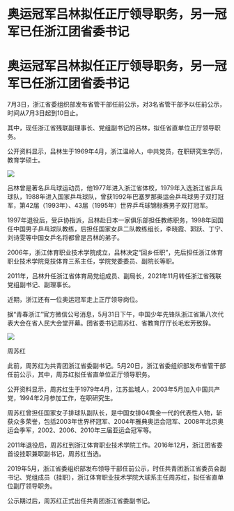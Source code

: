 # 奥运冠军吕林拟任正厅领导职务，另一冠军已任浙江团省委书记

# 奥运冠军吕林拟任正厅领导职务，另一冠军已任浙江团省委书记

7月3日，浙江省委组织部发布省管干部任前公示，对3名省管干部予以任前公示，时间从7月3日起到10日止。

其中，现任浙江省残联副理事长、党组副书记的吕林，拟任省直单位正厅领导职务。

公开资料显示，吕林生于1969年4月，浙江温岭人，中共党员，在职研究生学历，教育学硕士。

![](https://inews.gtimg.com/newsapp_bt/0/15811516152/1000)

吕林曾是著名乒乓球运动员，他1977年进入浙江省体校，1979年入选浙江省乒乓球队，1988年进入国家乒乓球队，曾获1992年巴塞罗那奥运会乒乓球男子双打冠军，第42届（1993年）、43届（1995年）世界乒乓球锦标赛男子双打冠军。

1997年退役后，受乒协指派，吕林赴日本一家俱乐部担任教练职务，1998年回国任中国男子乒乓球队教练，后担任国家女乒二队教练组长，李晓霞、郭跃、丁宁、刘诗雯等中国女乒名将都曾是吕林的弟子。

2006年，浙江体育职业技术学院成立，吕林决定“回乡任职”，先后担任浙江体育职业技术学院竞技体育三系主任，学院党委委员、副院长等职。

2011年，吕林升任浙江省体育局党组成员、副局长，2021年11月转任浙江省残联党组副书记、副理事长。

近期，浙江还有一位奥运冠军走上正厅领导岗位。

据“青春浙江”官方微信公号消息，5月31日下午，中国少年先锋队浙江省第八次代表大会在省人民大会堂开幕。团省委书记周苏红、省教育厅厅长毛宏芳致辞。

![](https://inews.gtimg.com/newsapp_bt/0/15811516153/1000)

周苏红

此前，周苏红为共青团浙江省委副书记。5月20日，浙江省委组织部发布省管干部任前公示，其中，周苏红拟任省直单位正厅领导职务。

公开资料显示，周苏红生于1979年4月，江苏盐城人，2003年5月加入中国共产党，1994年2月参加工作，在职研究生。

周苏红曾担任国家女子排球队副队长，是中国女排04黄金一代的代表性人物，斩获众多荣誉，包括2003年世界杯冠军、2004年雅典奥运会冠军、2008年北京奥运会季军，2002、2006、2010年三届亚运会冠军等。

2011年退役后，周苏红到浙江体育职业技术学院工作。2016年12月，浙江团省委首设挂职兼职副书记，周苏红当选。

2019年5月，浙江省委组织部发布领导干部任前公示，时任共青团浙江省委员会副书记、党组成员（挂职），浙江体育职业技术学院大球系主任周苏红，拟任省直单位副厅领导职务。

公示期过后，周苏红正式出任共青团浙江省委副书记。

